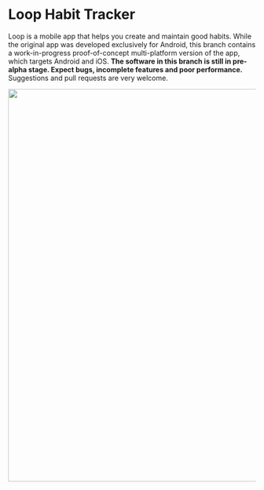 # Loop Habit Tracker

Loop is a mobile app that helps you create and maintain good habits. While the original app was developed exclusively for Android, this branch contains a work-in-progress proof-of-concept multi-platform version of the app, which targets Android and iOS.  **The software in this branch is still in pre-alpha stage. Expect bugs, incomplete features and poor performance.** Suggestions and pull requests are very welcome.

<center>
  <img src="website/screenshots/macos1.png" width="800"/>
</center>

